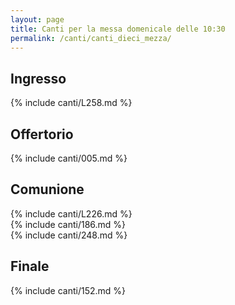 ```yaml
---
layout: page
title: Canti per la messa domenicale delle 10:30
permalink: /canti/canti_dieci_mezza/
---
```


## Ingresso
{% include canti/L258.md %}   

## Offertorio
{% include canti/005.md %}   

## Comunione   
{% include canti/L226.md %}   
{% include canti/186.md %}   
{% include canti/248.md %}   

## Finale
{% include canti/152.md %}   
